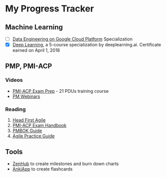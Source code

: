 # My Progress Tracker

## Machine Learning

 - [ ] [Data Engineering on Google Cloud Platform](https://www.coursera.org/specializations/gcp-data-machine-learning)  Specialization
 - [x] [Deep Learning](https://www.coursera.org/account/accomplishments/specialization/Z23QYSJ94QTU), a 5-course specialization by deeplearning.ai. Certificate earned on April 1, 2018

## PMP, PMI-ACP

### Videos

-   [PMI-ACP Exam Prep](https://www.udemy.com/pmiacp_21pdus/learn/v4/t/practice/1023892/introduction) - 21 PDUs training course
- [PM Webinars](https://www.projectmanagement.com/Webinars/webinarMainOnDemand.cfm)

### Reading

1.  [Head First Agile](https://www.safaribooksonline.com/library/view/head-first-agile/9781491944684/)
2.  [PMI-ACP Exam Handbook](https://web.kamihq.com/web/viewer.html?source=extension_pdfhandler&file=https%3A%2F%2Fwww.pmi.org%2F-%2Fmedia%2Fpmi%2Fdocuments%2Fpublic%2Fpdf%2Fcertifications%2Fagile-certified-practitioner-handbook.pdf)    
3.  [PMBOK Guide](https://www.safaribooksonline.com/library/view/a-guide-to/9781628253900/part01.xhtml)
4.  [Agile Practice Guide](https://www.safaribooksonline.com/library/view/agile-practice-guide/9781628253993/)
    
## Tools

- [ZenHub](https://app.zenhub.com/workspace/o/vochicong/progress/reports?report=burndown) to create milestones and burn down charts
- [AnkiApp](https://www.ankiapp.com/) to create flashcards 



<!--stackedit_data:
eyJoaXN0b3J5IjpbMTk4NjgzMjU4OSwtMTMxOTgyNTY4OSwxMD
g2MzQ5NjYxLDkwNDIxOTU4Nl19
-->